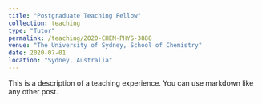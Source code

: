 ```yaml
---
title: "Postgraduate Teaching Fellow"
collection: teaching
type: "Tutor"
permalink: /teaching/2020-CHEM-PHYS-3888
venue: "The University of Sydney, School of Chemistry"
date: 2020-07-01
location: "Sydney, Australia"
---
```


This is a description of a teaching experience. You can use markdown like any other post.


